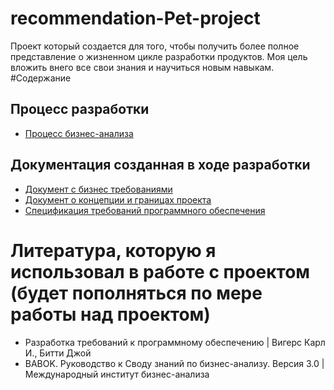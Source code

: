 # recommendation-Pet-project
Проект который создается для того, чтобы получить более полное представление о жизненном цикле разработки продуктов. Моя цель вложить внего все свои знания и научиться новым навыкам.
#Содержание
## Процесс разработки
* [Процесс бизнес-анализа](https://github.com/MikhailZuevMist/recommendation-Pet-project/blob/master/Business%20analysis/ProjectFlow.md)
## Документация созданная в ходе разработки
* [Документ с бизнес требованиями](https://docs.google.com/document/d/16Om_Limm1SX8DCQ45dKJP2O9h8eAJ3sJ/edit?usp=sharing&ouid=106937961949131913855&rtpof=true&sd=true)
* [Документ о концепции и границах проекта](https://docs.google.com/document/d/1M0gB9XK17AzGfMi0fmONKc-t6lsGKAa56Uu016jJQCQ/edit?usp=sharing)
* [Спецификация требований программного обеспечения](https://docs.google.com/document/d/1zhRuYk7fSQmk8Tsw4XidMIlRaCmR-GY9/edit?usp=sharing&ouid=106937961949131913855&rtpof=true&sd=true)
# Литература, которую я использовал в работе с проектом (будет пополняться по мере работы над проектом)
* Разработка требований к программному обеспечению | Вигерс Карл И., Битти Джой
* BABOK. Руководство к Своду знаний по бизнес-анализу. Версия 3.0 | Международный институт бизнес-анализа

